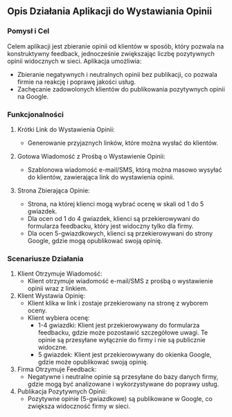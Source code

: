 ## Opis Działania Aplikacji do Wystawiania Opinii

### Pomysł i Cel
Celem aplikacji jest zbieranie opinii od klientów w sposób, który pozwala na konstruktywny feedback, jednocześnie zwiększając liczbę pozytywnych opinii widocznych w sieci. Aplikacja umożliwia:

- Zbieranie negatywnych i neutralnych opinii bez publikacji, co pozwala firmie na reakcję i poprawę jakości usług.
- Zachęcanie zadowolonych klientów do publikowania pozytywnych opinii na Google.

### Funkcjonalności
1. Krótki Link do Wystawienia Opinii:
    - Generowanie przyjaznych linków, które można wysłać do klientów.

2. Gotowa Wiadomość z Prośbą o Wystawienie Opinii:
    - Szablonowa wiadomość e-mail/SMS, którą można masowo wysyłać do klientów, zawierająca link do wystawienia opinii.

3. Strona Zbierająca Opinie:
    - Strona, na której klienci mogą wybrać ocenę w skali od 1 do 5 gwiazdek.
    - Dla ocen od 1 do 4 gwiazdek, klienci są przekierowywani do formularza feedbacku, który jest widoczny tylko dla firmy.
    - Dla ocen 5-gwiazdkowych, klienci są przekierowywani do strony Google, gdzie mogą opublikować swoją opinię.

### Scenariusze Działania
1. Klient Otrzymuje Wiadomość:
    - Klient otrzymuje wiadomość e-mail/SMS z prośbą o wystawienie opinii wraz z linkiem.
2. Klient Wystawia Opinię:
    - Klient klika w link i zostaje przekierowany na stronę z wyborem oceny.
    - Klient wybiera ocenę:
      - 1-4 gwiazdki: Klient jest przekierowywany do formularza feedbacku, gdzie może pozostawić szczegółowe uwagi. Te opinie są przesyłane wyłącznie do firmy i nie są publicznie widoczne.
      - 5 gwiazdek: Klient jest przekierowywany do okienka Google, gdzie może opublikować swoją opinię.
3. Firma Otrzymuje Feedback:
    - Negatywne i neutralne opinie są przesyłane do bazy danych firmy, gdzie mogą być analizowane i wykorzystywane do poprawy usług.
4. Publikacja Pozytywnych Opinii:
    - Pozytywne opinie (5-gwiazdkowe) są publikowane w Google, co zwiększa widoczność firmy w sieci.
